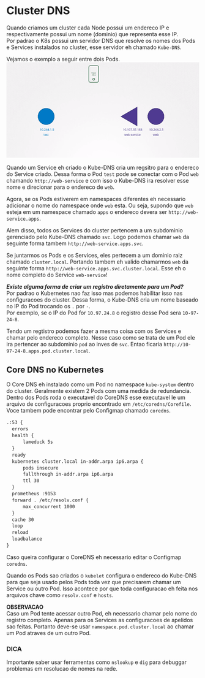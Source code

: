 # Cluster DNS
Quando criamos um cluster cada Node possui um endereco IP e respectivamente possui um nome (dominio) que representa esse IP.  
Por padrao o K8s possui um servidor DNS que resolve os nomes dos Pods e Services instalados no cluster, esse servidor eh chamado `Kube-DNS`.  
  
Vejamos o exemplo a seguir entre dois Pods.  
![service-dns](./assets/service-pods.png)  
  
Quando um Service eh criado o Kube-DNS cria um regsitro para o endereco do Service criado. Dessa forma o Pod `test` pode se conectar com o Pod `web` chamando `http://web-service` e com isso o Kube-DNS ira resolver esse nome e direcionar para o endereco de `web`.  
  
Agora, se os Pods estiverem em namespaces diferentes eh necessario adicionar o nome do namespace onde `web` esta. Ou seja, supondo que `web` esteja em um namespace chamado `apps` o endereco devera ser `http://web-service.apps`.  
  
Alem disso, todos os Services do cluster pertencem a um subdominio gerenciado pelo Kube-DNS chamado `svc`. Logo podemos chamar `web` da seguinte forma tambem `http://web-service.apps.svc`.  
  
Se juntarmos os Pods e os Services, eles pertecem a um dominio raiz chamado `cluster.local`. Portando tambem eh valido chamarmos `web` da seguinte forma `http://web-service.apps.svc.cluster.local`. Esse eh o nome completo do Service `web-service`!  
  
**_Existe alguma forma de criar um registro diretamente para um Pod?_**  
Por padrao o Kubernetes nao faz isso mas podemos habilitar isso nas configuracoes do cluster. Dessa forma, o Kube-DNS cria um nome baseado no IP do Pod trocando os `.` por `-`.  
Por exemplo, se o IP do Pod for `10.97.24.8` o registro desse Pod sera `10-97-24-8`.  
  
Tendo um regtistro podemos fazer a mesma coisa com os Services e chamar pelo endereco completo. Nesse caso como se trata de um Pod ele ira pertencer ao subdominio `pod` ao inves de `svc`.  Entao ficaria `http://10-97-24-8.apps.pod.cluster.local`.  
  
## Core DNS no Kubernetes
O Core DNS eh instalado como um Pod no namespace `kube-system` dentro do cluster.  Geralmente existem 2 Pods com uma medida de redundancia.  
Dentro dos Pods roda o executavel do CoreDNS esse executavel le um arquivo de configuracoes proprio encontrado em `/etc/coredns/Corefile`. Voce tambem pode encontrar pelo Configmap chamado `coredns`.  
```txt
.:53 {
  errors
  health {
      lameduck 5s
  }
  ready
  kubernetes cluster.local in-addr.arpa ip6.arpa {
      pods insecure
      fallthrough in-addr.arpa ip6.arpa
      ttl 30
  }
  prometheus :9153
  forward . /etc/resolv.conf {
      max_concurrent 1000
  }
  cache 30
  loop
  reload
  loadbalance
}
```  
Caso queira configurar o CoreDNS eh necessario editar o Configmap `coredns`.  
  
Quando os Pods sao criados o `kubelet` configura o endereco do Kube-DNS para que seja usado pelos Pods toda vez que precisarem chamar um Service ou outro Pod. Isso acontece por que toda configuracao eh feita nos arquivos chave como `resolv.conf` e `hosts`.  
  
**OBSERVACAO**  
Caso um Pod tente acessar outro Pod, eh necessario chamar pelo nome do registro completo. Apenas para os Services as configuracoes de apelidos sao feitas. Portanto deve-se usar `namespace.pod.cluster.local` ao chamar um Pod atraves de um outro Pod.  
  
### **DICA**
Importante saber usar ferramentas como `nslookup` e `dig` para debuggar problemas em resolucao de nomes na rede.  